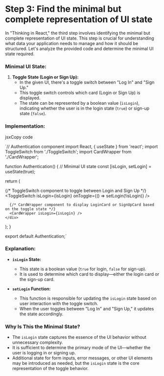 # Step 3: Find the minimal but complete representation of UI state
In "Thinking in React," the third step involves identifying the minimal but complete representation of UI state. This step is crucial for understanding what data your application needs to manage and how it should be structured. Let's analyze the provided code and determine the minimal UI state required.

### Minimal UI State:

1.  **Toggle State (Login or Sign Up):**
    -   In the given UI, there's a toggle switch between "Log In" and "Sign Up."
    -   This toggle switch controls which card (Login or Sign Up) is displayed.
    -   The state can be represented by a boolean value (`isLogin`), indicating whether the user is in the login state (`true`) or sign-up state (`false`).

### Implementation:

jsxCopy code

`// Authentication component
import React, { useState } from 'react';
import ToggleSwitch from './ToggleSwitch';
import CardWrapper from './CardWrapper';

function Authentication() {
  // Minimal UI state
  const [isLogin, setLogin] = useState(true);

  return (
    <div className="authentication">
      {/* ToggleSwitch component to toggle between Login and Sign Up */}
      <ToggleSwitch isLogin={isLogin} onToggle={() => setLogin(!isLogin)} />
      
      {/* CardWrapper component to display LoginCard or SignUpCard based on the toggle state */}
      <CardWrapper isLogin={isLogin} />
    </div>
  );
}

export default Authentication;` 

### Explanation:

-   **`isLogin` State:**
    
    -   This state is a boolean value (`true` for login, `false` for sign-up).
    -   It is used to determine which card to display—either the login card or the sign-up card.
-   **`setLogin` Function:**
    
    -   This function is responsible for updating the `isLogin` state based on user interaction with the toggle switch.
    -   When the user toggles between "Log In" and "Sign Up," it updates the state accordingly.

### Why Is This the Minimal State?

-   The `isLogin` state captures the essence of the UI behavior without unnecessary complexity.
-   It is sufficient to determine the primary mode of the UI—whether the user is logging in or signing up.
-   Additional state for form inputs, error messages, or other UI elements may be introduced as needed, but the `isLogin` state is the core representation of the toggle behavior.